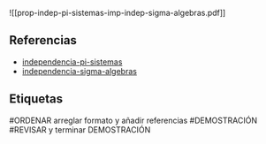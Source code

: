 ![[prop-indep-pi-sistemas-imp-indep-sigma-algebras.pdf]]

## Referencias
- [independencia-pi-sistemas](./independencia-pi-sistemas.md)
- [independencia-sigma-algebras](./independencia-sigma-algebras.md)

## Etiquetas
#ORDENAR arreglar formato y añadir referencias
#DEMOSTRACIÓN 
#REVISAR y terminar DEMOSTRACIÓN
